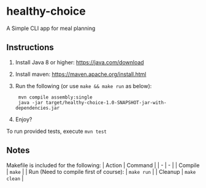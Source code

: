 # healthy-choice
A Simple CLI app for meal planning

## Instructions
1. Install Java 8 or higher: https://java.com/download
2. Install maven: https://maven.apache.org/install.html
3. Run the following (or use `make && make run` as below):

        mvn compile assembly:single
        java -jar target/healthy-choice-1.0-SNAPSHOT-jar-with-dependencies.jar

4. Enjoy?

To run provided tests, execute `mvn test`

## Notes
Makefile is included for the following:
| Action                                        | Command       |
| -                                             | -             | 
| Compile                                       | `make`        |
| Run (Need to compile first of course):        | `make run`    |
| Cleanup                                       | `make clean`  |        